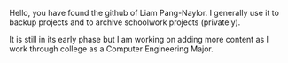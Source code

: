 Hello, you have found the github of Liam Pang-Naylor. I generally use it to backup projects and to archive schoolwork projects (privately). 

It is still in its early phase but I am working on adding more content as I work through college as a Computer Engineering Major.

<!---
liamjet/liamjet is a ✨ special ✨ repository because its `README.md` (this file) appears on your GitHub profile.
You can click the Preview link to take a look at your changes.
--->
